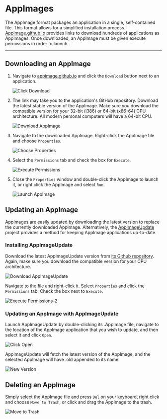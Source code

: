 # AppImages

The AppImage format packages an application in a single, self-contained file. This format allows for a simplified installation process. [Appimage.github.io](https://appimage.github.io/) provides links to download hundreds of applications as AppImages. Once downloaded, an AppImage must be given execute permissions in order to launch.

---

## Downloading an AppImage

1. Navigate to [appimage.github.io](https://appimage.github.io/) and click the `Download` button next to an application.

    ![Click Download](/images/using-appimages/click-download.png)

2. The link may take you to the application's GitHub repository. Download the latest stable version of the AppImage. Make sure you download the compatible version for your 32-bit (i386) or 64-bit (x86-64) CPU architecture. All modern personal computers will have a 64-bit CPU.

    ![Download AppImage](/images/using-appimages/download-appimage.png)

3. Navigate to the downloaded AppImage. Right-click the AppImage file and choose `Properties`.

    ![Choose Properties](/images/using-appimages/choose-properties.png)

4. Select the `Permissions` tab and check the box for `Execute`.

    ![Execute Permissions](/images/using-appimages/execute-permissions.png)

5. Close the `Properties` window and double-click the AppImage to launch it, or right click the AppImage and select `Run`.

    ![Launch AppImage](/images/using-appimages/launch-appimage.png)

## Updating an AppImage

AppImages are easily updated by downloading the latest version to replace the currently downloaded AppImage. Alternatively, the [AppImageUpdate](https://github.com/AppImage/AppImageUpdate) project provides a method for keeping AppImage applications up-to-date.

### Installing AppImageUpdate

Download the latest AppImageUpdate version from [its Github repository](https://github.com/AppImage/AppImageUpdate/releases/continuous). Again, make sure you download the compatible version for your CPU architecture.

![Download AppImageUpdate](/images/using-appimages/download-appimageupdate.png)

Navigate to the file and right-click it. Select `Properties` and click the `Permissions` tab. Check the box next to `Execute`.

![Execute Permissions-2](/images/using-appimages/execute-permissions2.png)

### Updating an AppImage with AppImageUpdate

Launch AppImageUpdate by double-clicking its .AppImage file, navigate to the location of the AppImage application that you wish to update, and then select it and click `Open`.

![Click Open](/images/using-appimages/click-open.png)

AppImageUpdate will fetch the latest version of the AppImage, and the selected AppImage will have .old appended to its name.

![New Version](/images/using-appimages/new-version.png)

## Deleting an AppImage

Simply select the AppImage file and press `Del` on your keyboard, right click and choose `Move to Trash`, or click and drag the AppImage to the trash.

![Move to Trash](/images/using-appimages/move-to-trash.png)
